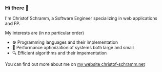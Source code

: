 ### Hi there 👋

I'm Christof Schramm, a Software Engineer specializing in web applications and FP.

My interests are (in no particular order)
- ⚙️ Programming languages and their implementation
- 🚀 Performance optimization of systems both large and small
- 🔍 Efficient algorithms and their impementation

You can find out more about me on [my website christof-schramm.net](https://christof-schramm.net)
<!--
**schrammc/schrammc** is a ✨ _special_ ✨ repository because its `README.md` (this file) appears on your GitHub profile.

Here are some ideas to get you started:

- 🔭 I’m currently working on ...
- 🌱 I’m currently learning ...
- 👯 I’m looking to collaborate on ...
- 🤔 I’m looking for help with ...
- 💬 Ask me about ...
- 📫 How to reach me: ...
- 😄 Pronouns: ...
- ⚡ Fun fact: ...
-->

